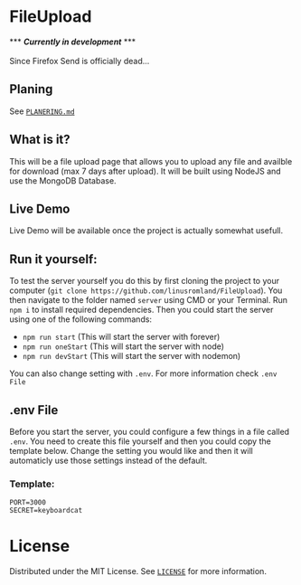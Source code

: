 # FileUpload
*** ***Currently in development*** ***<br><br>
Since Firefox Send is officially dead...

## Planing

See [`PLANERING.md`](https://github.com/linusromland/FileUpload/blob/master/planingFiles/PLANERING.md)

## What is it?
This will be a file upload page that allows you to upload any file and availble for download (max 7 days after upload). It will be built using NodeJS and use the MongoDB Database. 

## Live Demo
Live Demo will be available once the project is actually somewhat usefull.

## Run it yourself:

To test the server yourself you do this by first cloning the project to your computer (`git clone https://github.com/linusromland/FileUpload`). You then navigate to the folder named `server` using CMD or your Terminal. 
Run `npm i` to install required dependencies. Then you could start the server using one of the following commands:
- `npm run start` (This will start the server with forever)
- `npm run oneStart` (This will start the server with node)
- `npm run devStart` (This will start the server with nodemon)

You can also change setting with `.env`. For more information check `.env File`

## .env File
Before you start the server, you could configure a few things in a file called `.env`. 
You need to create this file yourself and then you could copy the template below. 
Change the setting you would like and then it will automaticly use those settings instead 
of the default. 
### Template:
```
PORT=3000
SECRET=keyboardcat
```

# License

Distributed under the MIT License. See <a href="https://github.com/linusromland/FileUpload/blob/master/LICENSE" >`LICENSE`</a> for more information.

